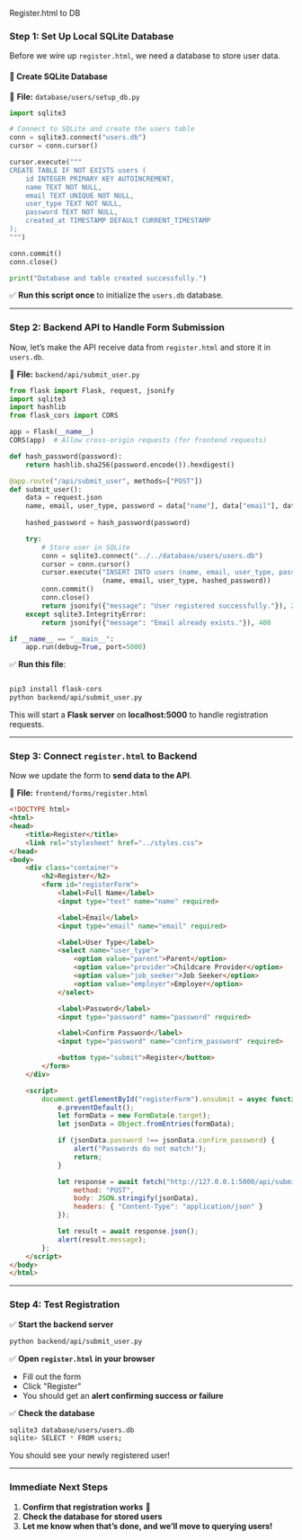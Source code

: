 Register.html to DB


### **Step 1: Set Up Local SQLite Database**

Before we wire up `register.html`, we need a database to store user data.

#### **📂 Create SQLite Database**

📄 **File:** `database/users/setup_db.py`

```python
import sqlite3

# Connect to SQLite and create the users table
conn = sqlite3.connect("users.db")
cursor = conn.cursor()

cursor.execute("""
CREATE TABLE IF NOT EXISTS users (
    id INTEGER PRIMARY KEY AUTOINCREMENT,
    name TEXT NOT NULL,
    email TEXT UNIQUE NOT NULL,
    user_type TEXT NOT NULL,
    password TEXT NOT NULL,
    created_at TIMESTAMP DEFAULT CURRENT_TIMESTAMP
);
""")

conn.commit()
conn.close()

print("Database and table created successfully.")
```

✅ **Run this script once** to initialize the `users.db` database.

---

### **Step 2: Backend API to Handle Form Submission**

Now, let’s make the API receive data from `register.html` and store it in `users.db`.

📄 **File:** `backend/api/submit_user.py`

```python
from flask import Flask, request, jsonify
import sqlite3
import hashlib
from flask_cors import CORS

app = Flask(__name__)
CORS(app)  # Allow cross-origin requests (for frontend requests)

def hash_password(password):
    return hashlib.sha256(password.encode()).hexdigest()

@app.route("/api/submit_user", methods=["POST"])
def submit_user():
    data = request.json
    name, email, user_type, password = data["name"], data["email"], data["user_type"], data["password"]
    
    hashed_password = hash_password(password)

    try:
        # Store user in SQLite
        conn = sqlite3.connect("../../database/users/users.db")
        cursor = conn.cursor()
        cursor.execute("INSERT INTO users (name, email, user_type, password) VALUES (?, ?, ?, ?)", 
                       (name, email, user_type, hashed_password))
        conn.commit()
        conn.close()
        return jsonify({"message": "User registered successfully."}), 200
    except sqlite3.IntegrityError:
        return jsonify({"message": "Email already exists."}), 400

if __name__ == "__main__":
    app.run(debug=True, port=5000)
```

✅ **Run this file**:

```sh

pip3 install flask-cors
python backend/api/submit_user.py
```

This will start a **Flask server** on **localhost:5000** to handle registration requests.

---

### **Step 3: Connect `register.html` to Backend**

Now we update the form to **send data to the API**.

📄 **File:** `frontend/forms/register.html`

```html
<!DOCTYPE html>
<html>
<head>
    <title>Register</title>
    <link rel="stylesheet" href="../styles.css">
</head>
<body>
    <div class="container">
        <h2>Register</h2>
        <form id="registerForm">
            <label>Full Name</label>
            <input type="text" name="name" required>

            <label>Email</label>
            <input type="email" name="email" required>

            <label>User Type</label>
            <select name="user_type">
                <option value="parent">Parent</option>
                <option value="provider">Childcare Provider</option>
                <option value="job_seeker">Job Seeker</option>
                <option value="employer">Employer</option>
            </select>

            <label>Password</label>
            <input type="password" name="password" required>

            <label>Confirm Password</label>
            <input type="password" name="confirm_password" required>

            <button type="submit">Register</button>
        </form>
    </div>

    <script>
        document.getElementById("registerForm").onsubmit = async function(e) {
            e.preventDefault();
            let formData = new FormData(e.target);
            let jsonData = Object.fromEntries(formData);

            if (jsonData.password !== jsonData.confirm_password) {
                alert("Passwords do not match!");
                return;
            }

            let response = await fetch("http://127.0.0.1:5000/api/submit_user", {
                method: "POST",
                body: JSON.stringify(jsonData),
                headers: { "Content-Type": "application/json" }
            });

            let result = await response.json();
            alert(result.message);
        };
    </script>
</body>
</html>
```

---

### **Step 4: Test Registration**

✅ **Start the backend server**

```sh
python backend/api/submit_user.py
```

✅ **Open `register.html` in your browser**

- Fill out the form
- Click "Register"
- You should get an **alert confirming success or failure**

✅ **Check the database**

```sh
sqlite3 database/users/users.db
sqlite> SELECT * FROM users;
```

You should see your newly registered user!

---

### **Immediate Next Steps**

1. **Confirm that registration works** 🚀
2. **Check the database for stored users**
3. **Let me know when that’s done, and we’ll move to querying users!**